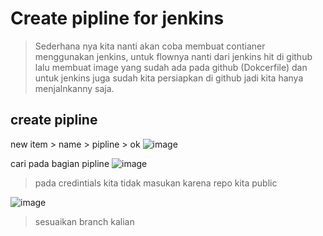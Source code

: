 # Create pipline for jenkins
> Sederhana nya kita nanti akan coba membuat contianer menggunakan jenkins, untuk flownya nanti dari jenkins hit di github lalu membuat image yang sudah ada pada github (Dokcerfile) dan untuk jenkins juga sudah kita persiapkan di github jadi kita hanya menjalnkanny saja.

## create pipline
new item > name > pipline > ok
![image](https://github.com/galihtw04/jenkins/assets/96242740/4e7dc776-979b-46d9-ab32-db48fb064bd3)

cari pada bagian pipline
![image](https://github.com/galihtw04/jenkins/assets/96242740/d7271ef0-9be7-4580-b048-225bb28efd73)
> pada credintials kita tidak masukan karena repo kita public

![image](https://github.com/galihtw04/jenkins/assets/96242740/909767fd-4e1c-48d0-9de7-6c5584ac13ea)
> sesuaikan branch kalian
